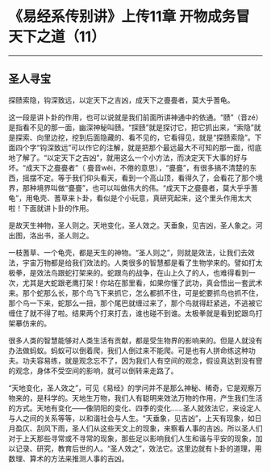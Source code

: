 # 《易经系传别讲》上传11章 开物成务冒天下之道（11）

------

## 圣人寻宝

探赜索隐，钩深致远，以定天下之吉凶，成天下之亹亹者，莫大乎蓍龟。

这一段是讲卜卦的作用，也可以说就是我们前面所讲神通中的依通。“赜”（音zé）是指看不见的那一面，幽深神秘叫赜。“探赜”就是探讨它，把它抓出来，“索隐”就是探索、向里边挖，挖到后面隐藏的、看不见的，它看得见，就是“探赜索隐”。下面四个字“钩深致远”可以作它的注解，就是把那个最远最大不可知的那一面，彻底地了解了。“以定天下之吉凶”，就用这么一个小方法，而决定天下大事的好与坏。“成天下之亹亹者”（ 亹音wěi，不倦的意思），“亹亹”，有很多搞不清楚的东西，摇摆不定。等于我们仰头看天，看到一个高山顶，看得久了，会看花了那个境界，那种境界叫做“亹亹”，也可以叫做伟大的伟。“成天下之亹亹者，莫大乎乎蓍龟”，用龟壳、蓍草来卜卦，看似是个小玩意，真研究起来，这个里头作用太大啦！下面就讲卜卦的作用。

是故天生神物，圣人则之。天地变化，圣人效之。天垂象，见吉凶，圣人象之。河出图，洛出书，圣人则之。

一枝蓍草、一个龟壳，都是天生的神物。“圣人则之”，则就是效法，让我们去效法，宇宙万物都是给我们效法的。人类很多的智慧都是看了生物学来的。譬如打太极拳，是效法鸟跟蛇打架来的。蛇跟鸟的战争，在山上久了的人，也难得看到一次，尤其是大蛇跟老鹰打架！你站在那里看，如果你懂了武功，真会悟出一套武术来。那个蛇那么长，那个鸟飞下来抓它，怎么都抓不住，可是蛇要抓鸟也抓不住，那个鸟一下来，蛇那么一扭，那个尾巴就缠过来了，那个鸟就得赶紧逃，不逃被它缠住了就不得了啦。结果两个打来打去，谁也碰不到谁。太极拳就是看到蛇跟鸟打架摹仿来的。

很多人类的智慧能够对人类生活有贡献，都是受生物界的影响来的。但是人就没有办法做蚂蚁。蚂蚁可以倒着爬，我们人倒过来不能爬。可是也有人拼命练这种功夫。功夫容易练，就是观念忘不了，因为我们人有空间的观念，假设真达到没有窨的观念，身体不受空间的影响，就可以倒转来走路了。

“天地变化，圣人效之”，可见《易经》的学问并不是那么神秘、稀奇，它是观察万物来的，是科学的。天地生万物，我们人有聪明来效法万物的作用，产生我们生活的方式。天地有变化——像阴阳的变化、四季的变化……圣人就效法它，来设定人与人之间的关系等等，以和谐社会与人生。“天垂象，见吉凶”，上天有现象，如日月盈仄、刮风下雨，圣人们从这些天文上的现象，来察看人事的吉凶。所以圣人们对于上天那些寻常或不寻常的现象，那些足以影响我们人生和谐与平安的现象，加以记录、研究，教育后世的人。“圣人效之”，效法它。这里边就有卜卦的道理，用数理、算术的方法来推测人事的吉凶。